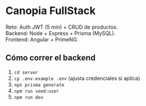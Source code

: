 # Canopia FullStack

Reto: Auth JWT (5 min) + CRUD de productos.  
Backend: Node + Express + Prisma (MySQL).  
Frontend: Angular + PrimeNG.

## Cómo correr el backend
1) `cd server`
2) `cp .env.example .env` (ajusta credenciales si aplica)
3) `npx prisma generate`
4) `npm run seed:user`
5) `npm run dev`
